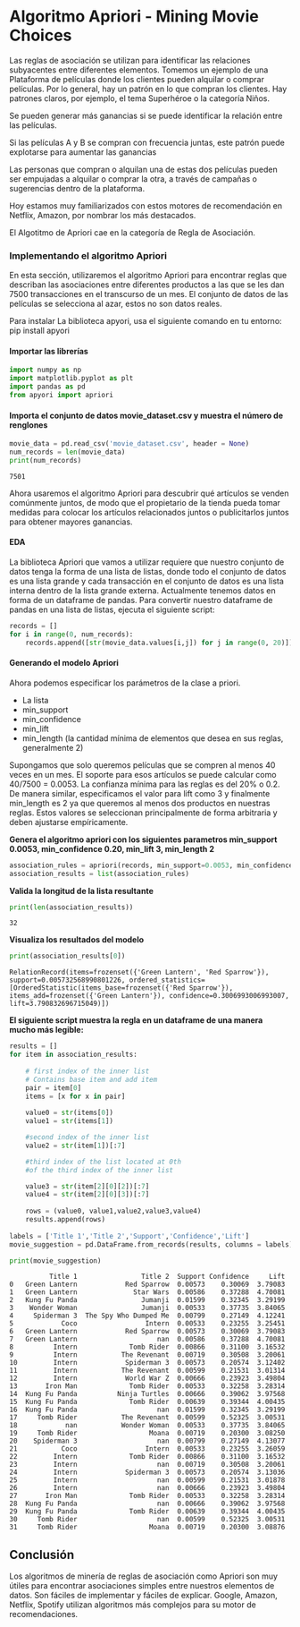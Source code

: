 # Algoritmo Apriori - Mining Movie Choices

Las reglas de asociación se utilizan para identificar las relaciones subyacentes entre diferentes elementos. Tomemos un ejemplo de una Plataforma de películas donde los clientes pueden alquilar o comprar películas. Por lo general, hay un patrón en lo que compran los clientes. Hay patrones claros, por ejemplo, el tema Superhéroe o la categoría Niños.

Se pueden generar más ganancias si se puede identificar la relación entre las películas.

Si las películas A y B se compran con frecuencia juntas, este patrón puede explotarse para aumentar las ganancias

Las personas que compran o alquilan una de estas dos películas pueden ser empujadas a alquilar o comprar la otra, a través de campañas o sugerencias dentro de la plataforma.

Hoy estamos muy familiarizados con estos motores de recomendación en Netflix, Amazon, por nombrar los más destacados.

El Algotitmo de Apriori cae en la categoría de Regla de Asociación.

### Implementando el algoritmo Apriori

En esta sección, utilizaremos el algoritmo Apriori para encontrar reglas que describan las asociaciones entre diferentes productos a las que se les dan 7500 transacciones en el transcurso de un mes. El conjunto de datos de las películas se selecciona al azar, estos no son datos reales.

Para instalar La biblioteca apyori, usa el siguiente comando en tu entorno: pip install apyori

#### Importar las librerías



```python
import numpy as np  
import matplotlib.pyplot as plt  
import pandas as pd  
from apyori import apriori
```

#### Importa el conjunto de datos movie_dataset.csv y muestra el número de renglones


```python
movie_data = pd.read_csv('movie_dataset.csv', header = None)
num_records = len(movie_data)
print(num_records)
```

    7501
    


Ahora usaremos el algoritmo Apriori para descubrir qué artículos se venden comúnmente juntos, de modo que el propietario de la tienda pueda tomar medidas para colocar los artículos relacionados juntos o publicitarlos juntos para obtener mayores ganancias.

#### EDA

La biblioteca Apriori que vamos a utilizar requiere que nuestro conjunto de datos tenga la forma de una lista de listas, donde todo el conjunto de datos es una lista grande y cada transacción en el conjunto de datos es una lista interna dentro de la lista grande externa. Actualmente tenemos datos en forma de un dataframe de pandas. Para convertir nuestro dataframe de pandas en una lista de listas, ejecuta el siguiente script:


```python
records = []  
for i in range(0, num_records):  
    records.append([str(movie_data.values[i,j]) for j in range(0, 20)])
```

#### Generando el modelo Apriori


Ahora podemos especificar los parámetros de la clase a priori.

- La lista
- min_support
- min_confidence
- min_lift
- min_length (la cantidad mínima de elementos que desea en sus reglas, generalmente 2)

Supongamos que solo queremos películas que se compren al menos 40 veces en un mes. El soporte para esos artículos se puede calcular como 40/7500 = 0.0053. La confianza mínima para las reglas es del 20% o 0.2. De manera similar, especificamos el valor para lift como 3 y finalmente min_length es 2 ya que queremos al menos dos productos en nuestras reglas. Estos valores se seleccionan principalmente de forma arbitraria y deben ajustarse empíricamente.

**Genera el algoritmo apriori con los siguientes parametros min_support 0.0053, min_confidence 0.20, min_lift 3, min_length 2**


```python
association_rules = apriori(records, min_support=0.0053, min_confidence=0.20, min_lift=3, min_length=2)
association_results = list(association_rules)  
```

**Valida la longitud de la lista resultante**


```python
print(len(association_results))
```

    32
    

**Visualiza los resultados del modelo**


```python
print(association_results[0])
```

    RelationRecord(items=frozenset({'Green Lantern', 'Red Sparrow'}), support=0.005732568990801226, ordered_statistics=[OrderedStatistic(items_base=frozenset({'Red Sparrow'}), items_add=frozenset({'Green Lantern'}), confidence=0.3006993006993007, lift=3.790832696715049)])
    

**El siguiente script muestra la regla en un dataframe de una manera mucho más legible:**


```python
results = []
for item in association_results:
    
    # first index of the inner list
    # Contains base item and add item
    pair = item[0] 
    items = [x for x in pair]
    
    value0 = str(items[0])
    value1 = str(items[1])

    #second index of the inner list
    value2 = str(item[1])[:7]

    #third index of the list located at 0th
    #of the third index of the inner list

    value3 = str(item[2][0][2])[:7]
    value4 = str(item[2][0][3])[:7]
    
    rows = (value0, value1,value2,value3,value4)
    results.append(rows)
    
labels = ['Title 1','Title 2','Support','Confidence','Lift']
movie_suggestion = pd.DataFrame.from_records(results, columns = labels)

print(movie_suggestion)
```

              Title 1                Title 2  Support Confidence     Lift
    0   Green Lantern            Red Sparrow  0.00573    0.30069  3.79083
    1   Green Lantern              Star Wars  0.00586    0.37288  4.70081
    2   Kung Fu Panda                Jumanji  0.01599    0.32345  3.29199
    3    Wonder Woman                Jumanji  0.00533    0.37735  3.84065
    4     Spiderman 3  The Spy Who Dumped Me  0.00799    0.27149  4.12241
    5            Coco                 Intern  0.00533    0.23255  3.25451
    6   Green Lantern            Red Sparrow  0.00573    0.30069  3.79083
    7   Green Lantern                    nan  0.00586    0.37288  4.70081
    8          Intern             Tomb Rider  0.00866    0.31100  3.16532
    9          Intern           The Revenant  0.00719    0.30508  3.20061
    10         Intern            Spiderman 3  0.00573    0.20574  3.12402
    11         Intern           The Revenant  0.00599    0.21531  3.01314
    12         Intern            World War Z  0.00666    0.23923  3.49804
    13       Iron Man             Tomb Rider  0.00533    0.32258  3.28314
    14  Kung Fu Panda          Ninja Turtles  0.00666    0.39062  3.97568
    15  Kung Fu Panda             Tomb Rider  0.00639    0.39344  4.00435
    16  Kung Fu Panda                    nan  0.01599    0.32345  3.29199
    17     Tomb Rider           The Revenant  0.00599    0.52325  3.00531
    18            nan           Wonder Woman  0.00533    0.37735  3.84065
    19     Tomb Rider                  Moana  0.00719    0.20300  3.08250
    20    Spiderman 3                    nan  0.00799    0.27149  4.13077
    21           Coco                 Intern  0.00533    0.23255  3.26059
    22         Intern             Tomb Rider  0.00866    0.31100  3.16532
    23         Intern                    nan  0.00719    0.30508  3.20061
    24         Intern            Spiderman 3  0.00573    0.20574  3.13036
    25         Intern                    nan  0.00599    0.21531  3.01878
    26         Intern                    nan  0.00666    0.23923  3.49804
    27       Iron Man             Tomb Rider  0.00533    0.32258  3.28314
    28  Kung Fu Panda                    nan  0.00666    0.39062  3.97568
    29  Kung Fu Panda             Tomb Rider  0.00639    0.39344  4.00435
    30     Tomb Rider                    nan  0.00599    0.52325  3.00531
    31     Tomb Rider                  Moana  0.00719    0.20300  3.08876
    

## Conclusión

Los algoritmos de minería de reglas de asociación como Apriori son muy útiles para encontrar asociaciones simples entre nuestros elementos de datos. Son fáciles de implementar y fáciles de explicar. Google, Amazon, Netflix, Spotify utilizan algoritmos más complejos para su motor de recomendaciones.
